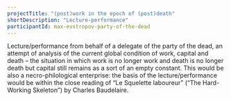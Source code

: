 ```yaml
---
projectTitle: "(post)work in the epoch of (post)death"
shortDescription: "Lecture-performance"
participantId: max-evstropov-party-of-the-dead
---
```


Lecture/performance from behalf of a delegate of the party of the dead, an attempt of analysis of the current global condition of work, capital and death – the situation in which work is no longer work and death is no longer death but capital still remains as a sort of an empty constant. This would be also a necro-philological enterprise: the basis of the lecture/performance would be within the close reading of “Le Squelette laboureur” (“The Hard-Working Skeleton”) by Charles Baudelaire.
